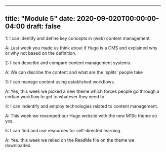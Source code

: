 
---
title: "Module 5"
date: 2020-09-020T00:00:00-04:00
draft: false
---

1: I can identify and define key concepts in (web) content management.

  A: Last week you made us think about if Hugo is a CMS and explained why or why not based on the definition.
  
2: I can describe and compare content management systems.

  A: We can discribe the content and what are the 'splits' people take 

3: I can manage content using established workflows.

  A: Yes, this week we picked a new theme which forces people go through a certian workflow to get to whatever they need to.
  
4: I can indentify and employ technologies related to content management.

  A: This week we revamped our Hugo website with the new M10c theme so yes.
  
5: I can find and use resources for self-directed learning.

  A: Yes. this week we relied on the ReadMe file on the theme we downloaded.
